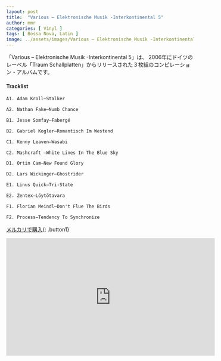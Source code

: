 ```yaml
---
layout: post
title:  "Various – Elektronische Musik -Interkontinental 5"
author: mmr
categories: [ Vinyl ]
tags: [ Bossa Nova, Latin ]
image: ../assets/images/Various – Elektronische Musik -Interkontinental 5.jpg
---
```


「Various – Elektronische Musik -Interkontinental 5」は、
2006年にドイツのレーベル「Traum Schallplatten」からリリースされた３枚組のコンピレーション・アルバムです。

#### Tracklist
```md
A1. Adam Kroll–Stalker

A2. Nathan Fake–Numb Chance

B1. Jesse Somfay–Fabergé

B2. Gabriel Kogler–Romantisch Im Westend

C1. Kenny Leaven–Wasabi

C2. Mashcraft –White Lines In The Blue Sky

D1. Ortin Cam–New Found Glory

D2. Lars Wickinger–Ghostrider

E1. Linus Quick–Tri-State

E2. Zentex–Löytötavara

F1. Florian Meindl–Don't Flue The Birds

F2. Process–Tendency To Synchronize
```

[メルカリで購入](https://jp.mercari.com/item/m26372156759?afid=6142608987){: .button1}

<iframe width="560" height="315" src="https://www.youtube.com/embed/ZwQHKnxcEFo?si=V5cRYOt-QpH755Zg" title="YouTube video player" frameborder="0" allow="accelerometer; autoplay; clipboard-write; encrypted-media; gyroscope; picture-in-picture; web-share" referrerpolicy="strict-origin-when-cross-origin" allowfullscreen></iframe>